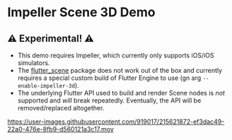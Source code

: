 # Impeller Scene 3D Demo

## ⚠️ Experimental! ⚠️

* This demo requires Impeller, which currently only supports iOS/iOS simulators.
* The [flutter_scene](https://pub.dev/packages/flutter_scene) package does not work out of the box and currently requires a special custom build of Flutter Engine to use (gn arg `--enable-impeller-3d`).
* The underlying Flutter API used to build and render Scene nodes is _not_ supported and _will_ break repeatedly. Eventually, the API will be removed/replaced altogether.

https://user-images.githubusercontent.com/919017/215621872-ef3dac49-22a0-476e-8fb9-d560121a3c17.mov
